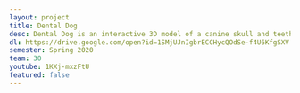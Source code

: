 ```yaml
---
layout: project
title: Dental Dog
desc: Dental Dog is an interactive 3D model of a canine skull and teeth, used to teach veterinary dentistry to current veterinary students and as a supplemental teaching tool in a MOOK. The project is built as a WebGL application. The application provides various features that allow the user to understand the internal structures of a canine skull and teeth. The user can interact with the teeth and learn the names of each tooth. They can learn the differences between each tooth in terms of number of roots and the direction they arch toward. They can rotate the skull to observe from different angles.  The skull can be switched between an opaque and transparent mode (where the tooth roots and tooth coloring can be viewed), and the jaw can be opened and closed, to observe the underlying structures.
dl: https://drive.google.com/open?id=1SMjUJnIgbrECCHycQOdSe-f4U6KfgSXV
semester: Spring 2020
team: 30
youtube: 1KXj-mxzFtU
featured: false
---
```

